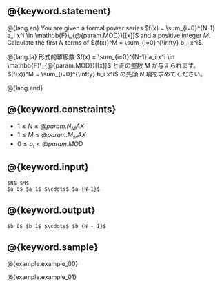 ## @{keyword.statement}

@{lang.en}
You are given a formal power series $f(x) = \sum_{i=0}^{N-1} a_i x^i \in \mathbb{F}\_{@{param.MOD}}[[x]]$ and a positive integer $M$.
Calculate the first $N$ terms of $(f(x))^M = \sum_{i=0}^{\infty} b_i x^i$.

@{lang.ja}
形式的冪級数 $f(x) = \sum_{i=0}^{N-1} a_i x^i \in \mathbb{F}\_{@{param.MOD}}[[x]]$ と正の整数 $M$ が与えられます。$(f(x))^M = \sum_{i=0}^{\infty} b_i x^i$ の先頭 $N$ 項を求めてください。

@{lang.end}

## @{keyword.constraints}

- $1 \leq N \leq @{param.N_MAX}$
- $1 \leq M \leq @{param.M_MAX}$
- $0 \leq a_i < @{param.MOD}$

## @{keyword.input}

```
$N$ $M$
$a_0$ $a_1$ $\cdots$ $a_{N-1}$
```

## @{keyword.output}

```
$b_0$ $b_1$ $\cdots$ $b_{N - 1}$
```

## @{keyword.sample}

@{example.example_00}

@{example.example_01}
